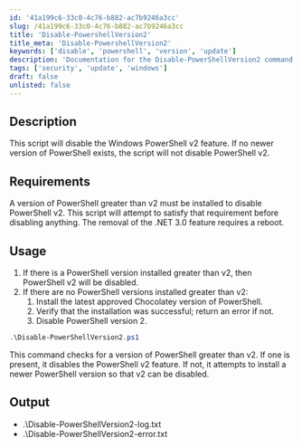 ```yaml
---
id: '41a199c6-33c0-4c76-b882-ac7b9246a3cc'
slug: /41a199c6-33c0-4c76-b882-ac7b9246a3cc
title: 'Disable-PowershellVersion2'
title_meta: 'Disable-PowershellVersion2'
keywords: ['disable', 'powershell', 'version', 'update']
description: 'Documentation for the Disable-PowerShellVersion2 command to disable the Windows PowerShell v2 feature if a newer version is installed.'
tags: ['security', 'update', 'windows']
draft: false
unlisted: false
---
```


## Description
This script will disable the Windows PowerShell v2 feature. If no newer version of PowerShell exists, the script will not disable PowerShell v2.

## Requirements
A version of PowerShell greater than v2 must be installed to disable PowerShell v2. This script will attempt to satisfy that requirement before disabling anything. The removal of the .NET 3.0 feature requires a reboot.

## Usage
1. If there is a PowerShell version installed greater than v2, then PowerShell v2 will be disabled.
2. If there are no PowerShell versions installed greater than v2:
    1. Install the latest approved Chocolatey version of PowerShell.
    2. Verify that the installation was successful; return an error if not.
    3. Disable PowerShell version 2.

```powershell
.\Disable-PowerShellVersion2.ps1
```
This command checks for a version of PowerShell greater than v2. If one is present, it disables the PowerShell v2 feature. If not, it attempts to install a newer PowerShell version so that v2 can be disabled.

## Output
- .\Disable-PowerShellVersion2-log.txt
- .\Disable-PowerShellVersion2-error.txt